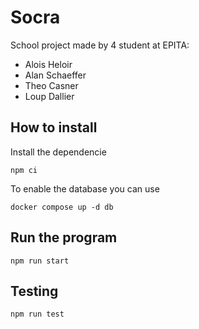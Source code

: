 # Socra

School project made by 4 student at EPITA:
- Alois Heloir
- Alan Schaeffer
- Theo Casner
- Loup Dallier

## How to install

Install the dependencie

```
npm ci
```

To enable the database you can use
```
docker compose up -d db
```

## Run the program

```
npm run start
```

## Testing

```
npm run test
```
